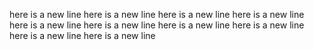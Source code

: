 here is a new line
here is a new line
here is a new line
here is a new line
here is a new line
here is a new line
here is a new line
here is a new line
here is a new line
here is a new line
